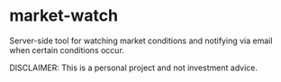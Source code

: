 # market-watch
Server-side tool for watching market conditions and notifying via email when certain conditions occur.

DISCLAIMER: This is a personal project and not investment advice.
